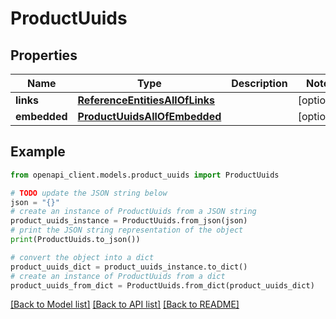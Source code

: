 # ProductUuids


## Properties

Name | Type | Description | Notes
------------ | ------------- | ------------- | -------------
**links** | [**ReferenceEntitiesAllOfLinks**](ReferenceEntitiesAllOfLinks.md) |  | [optional] 
**embedded** | [**ProductUuidsAllOfEmbedded**](ProductUuidsAllOfEmbedded.md) |  | [optional] 

## Example

```python
from openapi_client.models.product_uuids import ProductUuids

# TODO update the JSON string below
json = "{}"
# create an instance of ProductUuids from a JSON string
product_uuids_instance = ProductUuids.from_json(json)
# print the JSON string representation of the object
print(ProductUuids.to_json())

# convert the object into a dict
product_uuids_dict = product_uuids_instance.to_dict()
# create an instance of ProductUuids from a dict
product_uuids_from_dict = ProductUuids.from_dict(product_uuids_dict)
```
[[Back to Model list]](../README.md#documentation-for-models) [[Back to API list]](../README.md#documentation-for-api-endpoints) [[Back to README]](../README.md)


